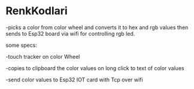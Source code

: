 # RenkKodlari
-picks a color from color wheel and converts it to hex and rgb values then sends to Esp32 board via wifi for controlling rgb led.

some specs:

-touch tracker on color Wheel

-copies to clipboard the color values on long click to text of color values 

-send color values to Esp32 IOT card with Tcp over wifi

